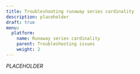 ```yaml
---
title: Troubleshooting runaway series cardinality
description: placeholder
draft: true
menu:
  platform:
    name: Runaway series cardinality
    parent: Troubleshooting issues
    weight: 2
---
```


_PLACEHOLDER_
